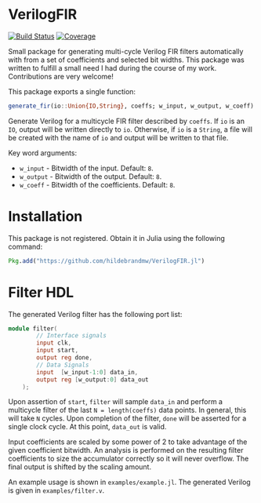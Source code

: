 # VerilogFIR

[![Build Status](https://travis-ci.org/hildebrandmw/VerilogFIR.jl.svg?branch=master)](https://travis-ci.org/hildebrandmw/VerilogFIR.jl)
[![Coverage](https://codecov.io/gh/hildebrandmw/VerilogFIR.jl/branch/master/graphs/badge.svg?branch=master)](https://codecov.io/gh/hildebrandmw/VerilogFIR.jl/branch/master)

Small package for generating multi-cycle Verilog FIR filters automatically with
from a set of coefficients and selected bit widths. This package was written
to fulfill a small need I had during the course of my work. Contributions are
very welcome!

This package exports a single function:

```julia
generate_fir(io::Union{IO,String}, coeffs; w_input, w_output, w_coeff)
```

Generate Verilog for a multicycle FIR filter described by `coeffs`. If `io` is
an `IO`, output will be written directly to `io`. Otherwise, if `io` is a
`String`, a file will be created with the name of `io` and output will be
written to that file.

Key word arguments:
* `w_input` - Bitwidth of the input. Default: `8`.
* `w_output` - Bitwidth of the output. Default: `8`.
* `w_coeff` - Bitwidth of the coefficients. Default: `8`.

# Installation
This package is not registered. Obtain it in Julia using the following command:
```julia
Pkg.add("https://github.com/hildebrandmw/VerilogFIR.jl")
```

# Filter HDL
The generated Verilog filter has the following port list:
```verilog
module filter(
        // Interface signals
        input clk,
        input start,
        output reg done,
        // Data Signals
        input  [w_input-1:0] data_in,
        output reg [w_output:0] data_out
    );
```
Upon assertion of `start`, `filter` will sample `data_in` and perform a 
multicycle filter of the last `N = length(coeffs)` data points. In general, this
will take `N` cycles. Upon completion of the filter, `done` will be asserted
for a single clock cycle. At this point, `data_out` is valid.

Input coefficients are scaled by some power of 2 to take advantage of the given 
coefficient bitwidth. An analysis is performed on the resulting filter 
coefficients to size the accumulator correctly so it will never overflow. The
final output is shifted by the scaling amount.

An example usage is shown in `examples/example.jl`. The generated Verilog is
given in `examples/filter.v`.
